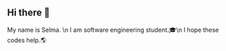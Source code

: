 ## Hi there 👋

My name is Selma. \n I am software engineering student.🎓\n
I hope these codes help.🌎
